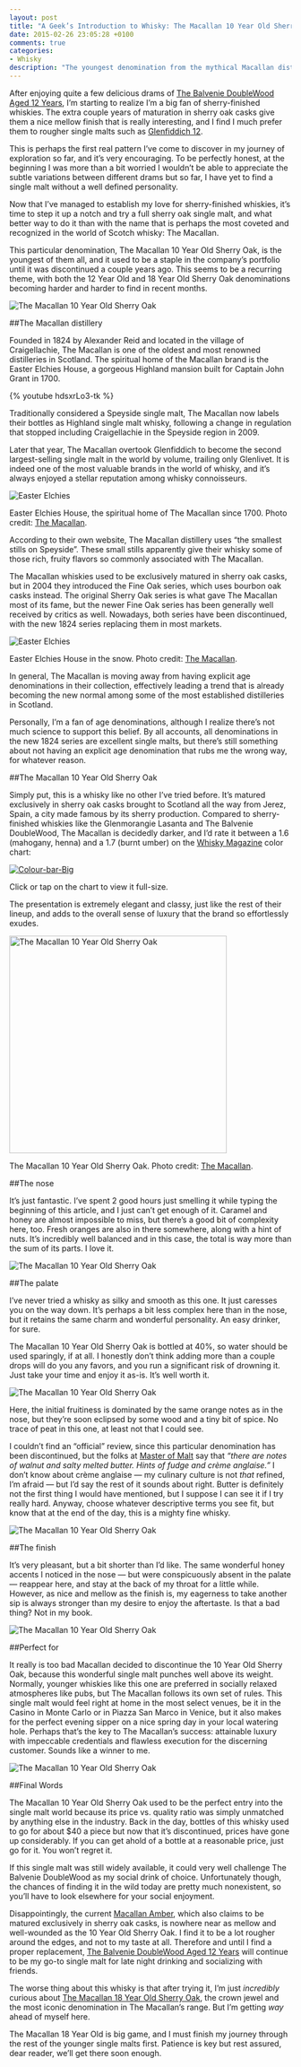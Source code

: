 ```yaml
---
layout: post
title: "A Geek’s Introduction to Whisky: The Macallan 10 Year Old Sherry Oak"
date: 2015-02-26 23:05:28 +0100
comments: true
categories: 
- Whisky
description: "The youngest denomination from the mythical Macallan distillery lives up to its ambitious name and provides plenty of enjoyment — if you can still find it."
---
```


After enjoying quite a few delicious drams of [The Balvenie DoubleWood Aged 12 Years](http://www.analogsenses.com/2015/02/05/a-geeks-introduction-to-whisky-the-balvenie-doublewood-aged-12-years/), I’m starting to realize I’m a big fan of sherry-finished whiskies. The extra couple years of maturation in sherry oak casks give them a nice mellow finish that is really interesting, and I find I much prefer them to rougher single malts such as [Glenfiddich 12](http://www.analogsenses.com/2014/10/15/glenfiddich-12-year-old-single-malt-scotch-whisky/).

This is perhaps the first real pattern I’ve come to discover in my journey of exploration so far, and it’s very encouraging. To be perfectly honest, at the beginning I was more than a bit worried I wouldn’t be able to appreciate the subtle variations between different drams but so far, I have yet to find a single malt without a well defined personality.

Now that I’ve managed to establish my love for sherry-finished whiskies, it’s time to step it up a notch and try a full sherry oak single malt, and what better way to do it than with the name that is perhaps the most coveted and recognized in the world of Scotch whisky: The Macallan.

This particular denomination, The Macallan 10 Year Old Sherry Oak, is the youngest of them all, and it used to be a staple in the company’s portfolio until it was discontinued a couple years ago. This seems to be a recurring theme, with both the 12 Year Old and 18 Year Old Sherry Oak denominations becoming harder and harder to find in recent months.

<p class="extra-width"><img src="https://farm9.staticflickr.com/8655/16036543113_145e070dca_o.jpg" title="The Macallan 10 Year Old Sherry Oak"/></p>


##The Macallan distillery

Founded in 1824 by Alexander Reid and located in the village of Craigellachie, The Macallan is one of the oldest and most renowned distilleries in Scotland. The spiritual home of the Macallan brand is the Easter Elchies House, a gorgeous Highland mansion built for Captain John Grant in 1700.

{% youtube hdsxrLo3-tk %}

Traditionally considered a Speyside single malt, The Macallan now labels their bottles as Highland single malt whisky, following a change in regulation that stopped including Craigellachie in the Speyside region in 2009. 

Later that year, The Macallan overtook Glenfiddich to become the second largest-selling single malt in the world by volume, trailing only Glenlivet. It is indeed one of the most valuable brands in the world of whisky, and it’s always enjoyed a stellar reputation among whisky connoisseurs.

<p class="extra-width"><img src="https://farm9.staticflickr.com/8607/16036543563_0283a32d0a_o.jpg" title="Easter Elchies"/></p>

<p class="photo-credit">Easter Elchies House, the spiritual home of The Macallan since 1700. Photo credit: <a href="https://www.flickr.com/photos/themacallanwhisky/4098301708/in/set-72157622664271417">The Macallan</a>.</p>

According to their own website, The Macallan distillery uses “the smallest stills on Speyside”. These small stills apparently give their whisky some of those rich, fruity flavors so commonly associated with The Macallan. 

The Macallan whiskies used to be exclusively matured in sherry oak casks, but in 2004 they introduced the Fine Oak series, which uses bourbon oak casks instead. The original Sherry Oak series is what gave The Macallan most of its fame, but the newer Fine Oak series has been generally well received by critics as well. Nowadays, both series have been discontinued, with the new 1824 series replacing them in most markets.

<p class="extra-width"><img src="https://farm9.staticflickr.com/8595/16655048031_862145352b_o.jpg" title="Easter Elchies"/></p>

<p class="photo-credit">Easter Elchies House in the snow. Photo credit: <a href="https://www.flickr.com/photos/themacallanwhisky/4098303800/in/set-72157622664271417">The Macallan</a>.</p>

In general, The Macallan is moving away from having explicit age denominations in their collection, effectively leading a trend that is already becoming the new normal among some of the most established distilleries in Scotland.

Personally, I’m a fan of age denominations, although I realize there’s not much science to support this belief. By all accounts, all denominations in the new 1824 series are excellent single malts, but there’s still something about not having an explicit age denomination that rubs me the wrong way, for whatever reason.


##The Macallan 10 Year Old Sherry Oak

Simply put, this is a whisky like no other I’ve tried before. It’s matured exclusively in sherry oak casks brought to Scotland all the way from Jerez, Spain, a city made famous by its sherry production. Compared to sherry-finished whiskies like the Glenmorangie Lasanta and The Balvenie DoubleWood, The Macallan is decidedly darker, and I’d rate it between a 1.6 (mahogany, henna) and a 1.7 (burnt umber) on the [Whisky Magazine](http://www.whiskymag.com/) color chart: 

<p class="extra-width"><a href="https://www.flickr.com/photos/analogsenses/15541294995" title="Colour-bar-Big by Álvaro Serrano, on Flickr"><img src="https://farm4.staticflickr.com/3938/15541294995_3fd02f3bb8_o.jpg" title="Colour-bar-Big"></a></p>

<p class="photo-credit">Click or tap on the chart to view it full-size.</p>

The presentation is extremely elegant and classy, just like the rest of their lineup, and adds to the overall sense of luxury that the brand so effortlessly exudes.

<p class="extra-width"><img src="https://farm9.staticflickr.com/8617/16470276069_60215319f0_o.jpg" width="388" title="The Macallan 10 Year Old Sherry Oak"/></p>

<p class="photo-credit">The Macallan 10 Year Old Sherry Oak. Photo credit: <a href="https://www.flickr.com/photos/themacallanwhisky/4036589611/in/set-72157622521274661">The Macallan</a>.</p>


##The nose

It’s just fantastic. I’ve spent 2 good hours just smelling it while typing the beginning of this article, and I just can’t get enough of it. Caramel and honey are almost impossible to miss, but there’s a good bit of complexity here, too. Fresh oranges are also in there somewhere, along with a hint of nuts. It’s incredibly well balanced and in this case, the total is way more than the sum of its parts. I love it.

<p class="extra-width"><img src="https://farm9.staticflickr.com/8582/16630508066_22bd2447ed_o.jpg" title="The Macallan 10 Year Old Sherry Oak"/></p>


##The palate

I’ve never tried a whisky as silky and smooth as this one. It just caresses you on the way down. It’s perhaps a bit less complex here than in the nose, but it retains the same charm and wonderful personality. An easy drinker, for sure.

The Macallan 10 Year Old Sherry Oak is bottled at 40%, so water should be used sparingly, if at all. I honestly don’t think adding more than a couple drops will do you any favors, and you run a significant risk of drowning it. Just take your time and enjoy it as-is. It’s well worth it.

<p class="extra-width"><img src="https://farm9.staticflickr.com/8640/16469045810_a65c3430e3_o.jpg" title="The Macallan 10 Year Old Sherry Oak"/></p>

Here, the initial fruitiness is dominated by the same orange notes as in the nose, but they’re soon eclipsed by some wood and a tiny bit of spice. No trace of peat in this one, at least not that I could see. 

I couldn’t find an “official” review, since this particular denomination has been discontinued, but the folks at [Master of Malt](https://www.masterofmalt.com/whiskies/the-macallan-10-year-old-whisky/) say that _“there are notes of walnut and salty melted butter. Hints of fudge and crème anglaise.”_ I don’t know about crème anglaise — my culinary culture is not _that_ refined, I’m afraid — but I’d say the rest of it sounds about right. Butter is definitely not the first thing I would have mentioned, but I suppose I can see it if I try really hard. Anyway, choose whatever descriptive terms you see fit, but know that at the end of the day, this is a mighty fine whisky.

<p class="extra-width"><img src="https://farm9.staticflickr.com/8592/16655046411_aa7ae844ec_o.jpg" title="The Macallan 10 Year Old Sherry Oak"/></p>


##The finish

It’s very pleasant, but a bit shorter than I’d like. The same wonderful honey accents I noticed in the nose — but were conspicuously absent in the palate — reappear here, and stay at the back of my throat for a little while. However, as nice and mellow as the finish is, my eagerness to take another sip is always stronger than my desire to enjoy the aftertaste. Is that a bad thing? Not in my book.

<p class="extra-width"><img src="https://farm9.staticflickr.com/8630/16469045000_88173a639c_o.jpg" title="The Macallan 10 Year Old Sherry Oak"/></p>


##Perfect for

It really is too bad Macallan decided to discontinue the 10 Year Old Sherry Oak, because this wonderful single malt punches well above its weight. Normally, younger whiskies like this one are preferred in socially relaxed atmospheres like pubs, but The Macallan follows its own set of rules. This single malt would feel right at home in the most select venues, be it in the Casino in Monte Carlo or in Piazza San Marco in Venice, but it also makes for the perfect evening sipper on a nice spring day in your local watering hole. Perhaps that’s the key to The Macallan’s success: attainable luxury with impeccable credentials and flawless execution for the discerning customer. Sounds like a winner to me.

<p class="extra-width"><img src="https://farm9.staticflickr.com/8652/16469044670_95b0f6f569_o.jpg" title="The Macallan 10 Year Old Sherry Oak"/></p>


##Final Words 

The Macallan 10 Year Old Sherry Oak used to be the perfect entry into the single malt world because its price vs. quality ratio was simply unmatched by anything else in the industry. Back in the day, bottles of this whisky used to go for about $40 a piece but now that it’s discontinued, prices have gone up considerably. If you can get ahold of a bottle at a reasonable price, just go for it. You won’t regret it.

If this single malt was still widely available, it could very well challenge The Balvenie DoubleWood as my social drink of choice. Unfortunately though, the chances of finding it in the wild today are pretty much nonexistent, so you’ll have to look elsewhere for your social enjoyment.

Disappointingly, the current [Macallan Amber](http://www.themacallan.com/the-whisky/the-1824-series/amber/), which also claims to be matured exclusively in sherry oak casks, is nowhere near as mellow and well-wounded as the 10 Year Old Sherry Oak. I find it to be a lot rougher around the edges, and not to my taste at all. Therefore and until I find a proper replacement, [The Balvenie DoubleWood Aged 12 Years](http://www.analogsenses.com/2015/02/05/a-geeks-introduction-to-whisky-the-balvenie-doublewood-aged-12-years/) will continue to be my go-to single malt for late night drinking and socializing with friends.

The worse thing about this whisky is that after trying it, I’m just _incredibly_ curious about [The Macallan 18 Year Old Sherry Oak](http://www.themacallan.com/the-whisky/sherry-oak/sherry-oak-18/), the crown jewel and the most iconic denomination in The Macallan’s range. But I’m getting _way_ ahead of myself here.

The Macallan 18 Year Old is big game, and I must finish my journey through the rest of the younger single malts first. Patience is key but rest assured, dear reader, we’ll get there soon enough.